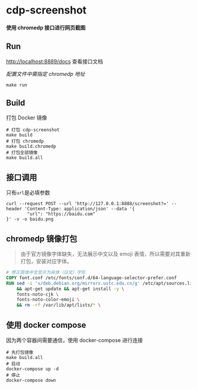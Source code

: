# cdp-screenshot

#### 使用 chromedp 接口进行网页截图

## Run

[http://localhost:8889/docs](http://localhost:8889/docs) 查看接口文档

*配置文件中需指定 chromedp 地址*

```shell
make run
```

## Build
打包 Docker 镜像
```shell
# 打包 cdp-screenshot
make build
# 打包 chromedp
make build.chromedp
# 打包全部镜像
make build.all
```

## 接口调用
只有`url`是必填参数 
```shell
curl --request POST --url 'http://127.0.0.1:8888/screenshot?=' --header 'Content-Type: application/json' --data '{
        "url": "https://baidu.com"
}' -v -o baidu.png
```

## chromedp 镜像打包
> 由于官方镜像字体缺失，无法展示中文以及 emoji 表情，所以需要对其重新打包，安装对应字体。

```dockerfile
# 修正简体中文显示为异体（日文）字形
COPY font.conf /etc/fonts/conf.d/64-language-selector-prefer.conf
RUN sed -i 's/deb.debian.org/mirrors.ustc.edu.cn/g' /etc/apt/sources.list \
    && apt-get update && apt-get install -y \
    fonts-noto-cjk \
    fonts-noto-color-emoji \
    && rm -rf /var/lib/apt/lists/* \
```

## 使用 docker compose

因为两个容器间需要通信，使用 docker-compose 进行连接

```shell
# 先打包镜像
make build.all
# 启动
docker-compose up -d
# 停止
docker-compose down
```